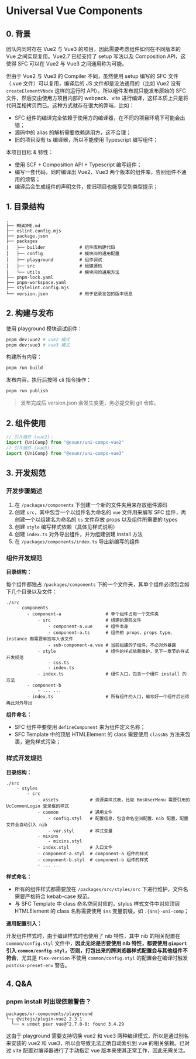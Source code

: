 # Universal Vue Components

## 0. 背景

团队内同时存在 Vue2 与 Vue3 的项目，因此需要考虑组件如何在不同版本的 Vue 之间实现复用。Vue2.7 已经支持了 setup 写法以及 Composition API，这使得 SFC 可以在 Vue2 与 Vue3 之间通用称为可能。

但由于 Vue2 与 Vue3 的 Compiler 不同，虽然使用 setup 编写的 SFC 文件（.vue 文件）可以复用，编译后的 JS 文件却是没法通用的（比如 Vue2 没有 `createElementVNode` 这样的运行时 API）。所以组件发布就只能发布原始的 SFC 文件，然后交由使用方项目内部的 webpack、vite 进行编译，这样本质上只是将代码互相拷贝而已。这种方式就存在很大的弊端，比如：

- SFC 组件的编译完全依赖于使用方的编译器，在不同的项目环境下可能会出错；
- 源码中的 alias 的解析需要依赖适用方，这不合理；
- 旧的项目没有 ts 编译器，所以不能使用 Typescript 编写组件；

本项目目标 & 特性：

- 使用 SCF + Composition API + Typescript 编写组件；
- 编写一套代码，同时编译出 Vue2、Vue3 两个版本的组件库，告别组件不通用的烦恼；
- 编译后会生成组件的声明文件，使旧项目也能享受到类型提示；

## 1. 目录结构

```
.
├── README.md
├── eslint.config.mjs
├── package.json
├── packages
│   ├── builder             # 组件库构建代码
│   ├── config              # 模块间的通用配置
│   ├── playground          # 组件调试
│   ├── src                 # 组建源码
│   └── utils               # 模块间的通用方法
├── pnpm-lock.yaml
├── pnpm-workspace.yaml
├── stylelint.config.mjs
└── version.json            # 用于记录发包的版本信息
```

## 2. 构建与发布

使用 playground 模块调试组件：

```sh
pnpm dev:vue2 # vue2 模式
pnpm dev:vue3 # vue3 模式
```

构建所有内容：

```sh
pnpm run build
```

发布内容，执行后按照 cli 指令操作：

```sh
pnpm run publish
```

> 发布完成后 version.json 会发生变更，务必提交到 git 仓库。

## 2. 组件使用

```ts
// 引入组件 (vue2)：
import {UniComp} from "@esunr/uni-comps-vue2"
// 引入组件 (vue3)：
import {UniComp} from "@esunr/uni-comps-vue3"
```

## 3. 开发规范

### 开发步骤简述

1. 在 `/packages/components` 下创建一个新的文件夹用来存放组件源码
2. 创建 `src`，其中包含一个以组件名为命名的 `vue` 文件用来编写 SFC 组件，再创建一个以组建名为命名的 `ts` 文件存放 props 以及组件所需要的 types
3. 创建 `style` 编写样式依赖（具体见样式说明）
4. 创建 `index.ts` 对外导出组件，并为组建创建 install 方法
5. 在 `/packages/components/index.ts` 导出新编写的组件

### 组件开发规范

**目录结构：**

每个组件都独占 `/packages/components` 下的一个文件夹，其单个组件必须包含如下几个目录以及文件：

```
./src
    - components
        - component-a                 # 单个组件占用一个文件夹
            - src                     # 组建的源码文件
                - component-a.vue     # 组件本身
                - component-a.ts      # 组件的 props、props type、instance 都需要单独写入该文件
                - sub-component-a.vue # 当前组建的子组件，不必对外暴露
            - style                   # 组件的样式依赖维护，见下一章节的样式开发规范
                - css.ts
                - index.ts
            - index.ts                # 组件入口，包含一个组件 install 的方法
        - component-b
            - ... ...
        - index.ts                    # 所有组件的入口，编写好一个组件后记得再此对外导出
```

**组件命名：**

- SFC 组件中要使用 `defineComponent` 来为组件定义名称；
- SFC Template 中的顶层 HTMLElement 的 class 需要使用 `classNs` 方法来包裹，避免样式污染；

### 样式开发规范

**目录结构：**

```
./src
    - styles
        - src
            - assets            # 资源类样式表，比如 BmsUserMenu 需要引用的 UcCommonLogin 登录框的样式
            - common            # 通用文件
                - config.styl   # 配置信息，包含命名空间配置、nib 配置，配置文件会自动引入 nib
                - var.styl      # 样式变量
            - mixins
                - mixins.styl
            - index.styl        # 入口文件
            - component-a.styl  # component-a 组件的样式
            - component-b.styl  # component-b 组件的样式
            - ... ...
```

**样式命名：**

- 所有的组件样式都需要放在 `/packages/src/styles/src` 下进行维护，文件名需要严格符合 kebab-case 规范。
- 与 SFC Template 中 class 命名空间对应的，stylus 样式文件中对应顶层 HTMLElement 的 class 名称需要使用 `$ns` 变量前缀，如 `.{$ns}-uni-comp`；


**通用配置引入：**

开发组件样式时，由于编译样式时也使用了 nib 特性，其中 nib 的相关配置在 `common/config.styl` 文件中，**因此无论是否要使用 nib 特性，都要使用 `@import` 引入 `common/config.styl`，否则，打包出来的跨浏览器样式配置会与其他组件不符合**，尤其是 `flex-version` 不使用 `common/config.styl` 的配置会在编译时触发 `postcss-preset-env` 警告。

## 4. Q&A

### pnpm install 时出现依赖警告？

```
packages/vr-components/playground
└─┬ @vitejs/plugin-vue2 2.3.1
  └── ✕ unmet peer vue@^2.7.0-0: found 3.4.29
```

这由于 playground 需要支持切换 vue2 和 vue3 两种编译模式，所以是通过别名来安装的 vue2 和 vue3，所以会导致无法正确自动索引到 vue 的相关依赖。已对过 vite 配置对编译器进行了手动指定 vue 版本来使其正常工作，因此无需关注。
